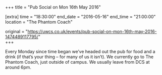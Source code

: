 +++
title = "Pub Social on Mon 16th May 2016"

[extra]
time = "18:30:00"
end_date = "2016-05-16"
end_time = "21:00:00"
location = "The Phantom Coach"

original = "https://uwcs.co.uk/events/pub-social-on-mon-16th-may-2016-1474489117795/"    
+++

Every Monday since time began we’ve headed out the pub for food and a drink (if that’s your thing – for many of us it isn’t). We currently go to The Phantom Coach, just outside of campus. We usually leave from DCS at around 6pm.

